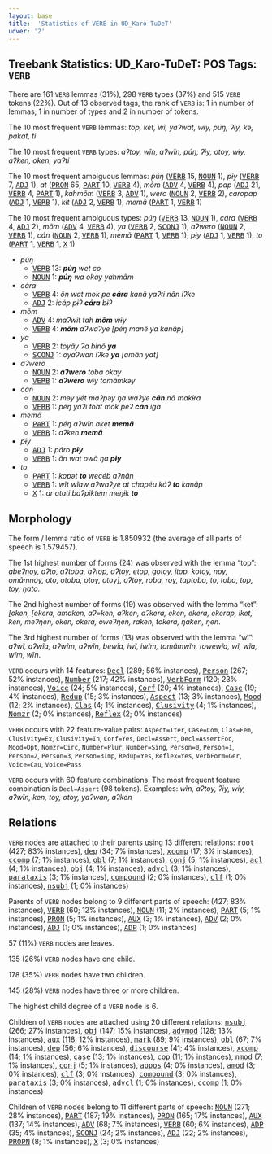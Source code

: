 ```yaml
---
layout: base
title:  'Statistics of VERB in UD_Karo-TuDeT'
udver: '2'
---
```


## Treebank Statistics: UD_Karo-TuDeT: POS Tags: `VERB`

There are 161 `VERB` lemmas (31%), 298 `VERB` types (37%) and 515 `VERB` tokens (22%).
Out of 13 observed tags, the rank of `VERB` is: 1 in number of lemmas, 1 in number of types and 2 in number of tokens.

The 10 most frequent `VERB` lemmas: <em>top, ket, wĩ, yaʔwat, wɨy, púŋ, ʔɨy, kə, pakát, ti</em>

The 10 most frequent `VERB` types:  <em>aʔtoy, wĩn, aʔwĩn, púŋ, ʔɨy, otoy, wɨy, aʔken, oken, yaʔti</em>

The 10 most frequent ambiguous lemmas: <em>púŋ</em> (<tt><a href="arr_tudet-pos-VERB.html">VERB</a></tt> 15, <tt><a href="arr_tudet-pos-NOUN.html">NOUN</a></tt> 1), <em>pɨy</em> (<tt><a href="arr_tudet-pos-VERB.html">VERB</a></tt> 7, <tt><a href="arr_tudet-pos-ADJ.html">ADJ</a></tt> 1), <em>at</em> (<tt><a href="arr_tudet-pos-PRON.html">PRON</a></tt> 65, <tt><a href="arr_tudet-pos-PART.html">PART</a></tt> 10, <tt><a href="arr_tudet-pos-VERB.html">VERB</a></tt> 4), <em>mõm</em> (<tt><a href="arr_tudet-pos-ADV.html">ADV</a></tt> 4, <tt><a href="arr_tudet-pos-VERB.html">VERB</a></tt> 4), <em>pap</em> (<tt><a href="arr_tudet-pos-ADJ.html">ADJ</a></tt> 21, <tt><a href="arr_tudet-pos-VERB.html">VERB</a></tt> 4, <tt><a href="arr_tudet-pos-PART.html">PART</a></tt> 1), <em>kahmõm</em> (<tt><a href="arr_tudet-pos-VERB.html">VERB</a></tt> 3, <tt><a href="arr_tudet-pos-ADV.html">ADV</a></tt> 1), <em>wero</em> (<tt><a href="arr_tudet-pos-NOUN.html">NOUN</a></tt> 2, <tt><a href="arr_tudet-pos-VERB.html">VERB</a></tt> 2), <em>caropap</em> (<tt><a href="arr_tudet-pos-ADJ.html">ADJ</a></tt> 1, <tt><a href="arr_tudet-pos-VERB.html">VERB</a></tt> 1), <em>kɨt</em> (<tt><a href="arr_tudet-pos-ADJ.html">ADJ</a></tt> 2, <tt><a href="arr_tudet-pos-VERB.html">VERB</a></tt> 1), <em>memã</em> (<tt><a href="arr_tudet-pos-PART.html">PART</a></tt> 1, <tt><a href="arr_tudet-pos-VERB.html">VERB</a></tt> 1)

The 10 most frequent ambiguous types:  <em>púŋ</em> (<tt><a href="arr_tudet-pos-VERB.html">VERB</a></tt> 13, <tt><a href="arr_tudet-pos-NOUN.html">NOUN</a></tt> 1), <em>cára</em> (<tt><a href="arr_tudet-pos-VERB.html">VERB</a></tt> 4, <tt><a href="arr_tudet-pos-ADJ.html">ADJ</a></tt> 2), <em>mõm</em> (<tt><a href="arr_tudet-pos-ADV.html">ADV</a></tt> 4, <tt><a href="arr_tudet-pos-VERB.html">VERB</a></tt> 4), <em>ya</em> (<tt><a href="arr_tudet-pos-VERB.html">VERB</a></tt> 2, <tt><a href="arr_tudet-pos-SCONJ.html">SCONJ</a></tt> 1), <em>aʔwero</em> (<tt><a href="arr_tudet-pos-NOUN.html">NOUN</a></tt> 2, <tt><a href="arr_tudet-pos-VERB.html">VERB</a></tt> 1), <em>cán</em> (<tt><a href="arr_tudet-pos-NOUN.html">NOUN</a></tt> 2, <tt><a href="arr_tudet-pos-VERB.html">VERB</a></tt> 1), <em>memã</em> (<tt><a href="arr_tudet-pos-PART.html">PART</a></tt> 1, <tt><a href="arr_tudet-pos-VERB.html">VERB</a></tt> 1), <em>pɨy</em> (<tt><a href="arr_tudet-pos-ADJ.html">ADJ</a></tt> 1, <tt><a href="arr_tudet-pos-VERB.html">VERB</a></tt> 1), <em>to</em> (<tt><a href="arr_tudet-pos-PART.html">PART</a></tt> 1, <tt><a href="arr_tudet-pos-VERB.html">VERB</a></tt> 1, <tt><a href="arr_tudet-pos-X.html">X</a></tt> 1)


* <em>púŋ</em>
  * <tt><a href="arr_tudet-pos-VERB.html">VERB</a></tt> 13: <em><b>púŋ</b> wet co</em>
  * <tt><a href="arr_tudet-pos-NOUN.html">NOUN</a></tt> 1: <em><b>púŋ</b> wa okay yahmãm</em>
* <em>cára</em>
  * <tt><a href="arr_tudet-pos-VERB.html">VERB</a></tt> 4: <em>õn wat mok pe <b>cára</b> kanã yaʔti nãn iʔke</em>
  * <tt><a href="arr_tudet-pos-ADJ.html">ADJ</a></tt> 2: <em>icáp pɨʔ <b>cára</b> bɨʔ</em>
* <em>mõm</em>
  * <tt><a href="arr_tudet-pos-ADV.html">ADV</a></tt> 4: <em>maʔwit tah <b>mõm</b> wɨy</em>
  * <tt><a href="arr_tudet-pos-VERB.html">VERB</a></tt> 4: <em><b>mõm</b> aʔwaʔye [péŋ manẽ ya kanãp]</em>
* <em>ya</em>
  * <tt><a href="arr_tudet-pos-VERB.html">VERB</a></tt> 2: <em>toyãy ʔa binõ <b>ya</b></em>
  * <tt><a href="arr_tudet-pos-SCONJ.html">SCONJ</a></tt> 1: <em>oyaʔwan iʔke <b>ya</b> [amãn yat]</em>
* <em>aʔwero</em>
  * <tt><a href="arr_tudet-pos-NOUN.html">NOUN</a></tt> 2: <em><b>aʔwero</b> toba okay</em>
  * <tt><a href="arr_tudet-pos-VERB.html">VERB</a></tt> 1: <em><b>aʔwero</b> wɨy tomãmkəy</em>
* <em>cán</em>
  * <tt><a href="arr_tudet-pos-NOUN.html">NOUN</a></tt> 2: <em>məy yét maʔpəy ŋa waʔye <b>cán</b> nã makɨra</em>
  * <tt><a href="arr_tudet-pos-VERB.html">VERB</a></tt> 1: <em>péŋ yaʔi toat mok peʔ <b>cán</b> iga</em>
* <em>memã</em>
  * <tt><a href="arr_tudet-pos-PART.html">PART</a></tt> 1: <em>péŋ aʔwĩn aket <b>memã</b></em>
  * <tt><a href="arr_tudet-pos-VERB.html">VERB</a></tt> 1: <em>aʔken <b>memã</b></em>
* <em>pɨy</em>
  * <tt><a href="arr_tudet-pos-ADJ.html">ADJ</a></tt> 1: <em>páro <b>pɨy</b></em>
  * <tt><a href="arr_tudet-pos-VERB.html">VERB</a></tt> 1: <em>õn wat owã ŋa <b>pɨy</b></em>
* <em>to</em>
  * <tt><a href="arr_tudet-pos-PART.html">PART</a></tt> 1: <em>kopət <b>to</b> wecéb aʔnãn</em>
  * <tt><a href="arr_tudet-pos-VERB.html">VERB</a></tt> 1: <em>wĩt wĩaw aʔwaʔye at chapéu káʔ <b>to</b> kanãp</em>
  * <tt><a href="arr_tudet-pos-X.html">X</a></tt> 1: <em>ar atati baʔpiktem meŋɨk <b>to</b></em>

## Morphology

The form / lemma ratio of `VERB` is 1.850932 (the average of all parts of speech is 1.579457).

The 1st highest number of forms (24) was observed with the lemma “top”: <em>abeʔnoy, aʔto, aʔtoba, aʔtop, aʔtoy, etop, gotoy, itop, kotoy, noy, omãmnoy, oto, otoba, otoy, otoy], oʔtoy, roba, roy, taptoba, to, toba, top, toy, ŋato</em>.

The 2nd highest number of forms (19) was observed with the lemma “ket”: <em>[oken, [okera, amaken, aʔ=ken, aʔken, aʔkera, eken, ekera, ekerap, iket, ken, meʔŋen, oken, okera, oweʔŋen, raken, tokera, ŋaken, ŋen</em>.

The 3rd highest number of forms (13) was observed with the lemma “wĩ”: <em>aʔwĩ, aʔwĩa, aʔwĩm, aʔwĩn, bewĩa, iwĩ, iwĩm, tomãmwĩn, towewĩa, wĩ, wĩa, wĩm, wĩn</em>.

`VERB` occurs with 14 features: <tt><a href="arr_tudet-feat-Decl.html">Decl</a></tt> (289; 56% instances), <tt><a href="arr_tudet-feat-Person.html">Person</a></tt> (267; 52% instances), <tt><a href="arr_tudet-feat-Number.html">Number</a></tt> (217; 42% instances), <tt><a href="arr_tudet-feat-VerbForm.html">VerbForm</a></tt> (120; 23% instances), <tt><a href="arr_tudet-feat-Voice.html">Voice</a></tt> (24; 5% instances), <tt><a href="arr_tudet-feat-Corf.html">Corf</a></tt> (20; 4% instances), <tt><a href="arr_tudet-feat-Case.html">Case</a></tt> (19; 4% instances), <tt><a href="arr_tudet-feat-Redup.html">Redup</a></tt> (15; 3% instances), <tt><a href="arr_tudet-feat-Aspect.html">Aspect</a></tt> (13; 3% instances), <tt><a href="arr_tudet-feat-Mood.html">Mood</a></tt> (12; 2% instances), <tt><a href="arr_tudet-feat-Clas.html">Clas</a></tt> (4; 1% instances), <tt><a href="arr_tudet-feat-Clusivity.html">Clusivity</a></tt> (4; 1% instances), <tt><a href="arr_tudet-feat-Nomzr.html">Nomzr</a></tt> (2; 0% instances), <tt><a href="arr_tudet-feat-Reflex.html">Reflex</a></tt> (2; 0% instances)

`VERB` occurs with 22 feature-value pairs: `Aspect=Iter`, `Case=Com`, `Clas=Fem`, `Clusivity=Ex`, `Clusivity=In`, `Corf=Yes`, `Decl=Assert`, `Decl=AssertFoc`, `Mood=Opt`, `Nomzr=Circ`, `Number=Plur`, `Number=Sing`, `Person=0`, `Person=1`, `Person=2`, `Person=3`, `Person=3Imp`, `Redup=Yes`, `Reflex=Yes`, `VerbForm=Ger`, `Voice=Cau`, `Voice=Pass`

`VERB` occurs with 60 feature combinations.
The most frequent feature combination is `Decl=Assert` (98 tokens).
Examples: <em>wĩn, aʔtoy, ʔɨy, wɨy, aʔwĩn, ken, toy, otoy, yaʔwan, aʔken</em>


## Relations

`VERB` nodes are attached to their parents using 13 different relations: <tt><a href="arr_tudet-dep-root.html">root</a></tt> (427; 83% instances), <tt><a href="arr_tudet-dep-dep.html">dep</a></tt> (34; 7% instances), <tt><a href="arr_tudet-dep-xcomp.html">xcomp</a></tt> (17; 3% instances), <tt><a href="arr_tudet-dep-ccomp.html">ccomp</a></tt> (7; 1% instances), <tt><a href="arr_tudet-dep-obl.html">obl</a></tt> (7; 1% instances), <tt><a href="arr_tudet-dep-conj.html">conj</a></tt> (5; 1% instances), <tt><a href="arr_tudet-dep-acl.html">acl</a></tt> (4; 1% instances), <tt><a href="arr_tudet-dep-obj.html">obj</a></tt> (4; 1% instances), <tt><a href="arr_tudet-dep-advcl.html">advcl</a></tt> (3; 1% instances), <tt><a href="arr_tudet-dep-parataxis.html">parataxis</a></tt> (3; 1% instances), <tt><a href="arr_tudet-dep-compound.html">compound</a></tt> (2; 0% instances), <tt><a href="arr_tudet-dep-clf.html">clf</a></tt> (1; 0% instances), <tt><a href="arr_tudet-dep-nsubj.html">nsubj</a></tt> (1; 0% instances)

Parents of `VERB` nodes belong to 9 different parts of speech:  (427; 83% instances), <tt><a href="arr_tudet-pos-VERB.html">VERB</a></tt> (60; 12% instances), <tt><a href="arr_tudet-pos-NOUN.html">NOUN</a></tt> (11; 2% instances), <tt><a href="arr_tudet-pos-PART.html">PART</a></tt> (5; 1% instances), <tt><a href="arr_tudet-pos-PRON.html">PRON</a></tt> (5; 1% instances), <tt><a href="arr_tudet-pos-AUX.html">AUX</a></tt> (3; 1% instances), <tt><a href="arr_tudet-pos-ADV.html">ADV</a></tt> (2; 0% instances), <tt><a href="arr_tudet-pos-ADJ.html">ADJ</a></tt> (1; 0% instances), <tt><a href="arr_tudet-pos-ADP.html">ADP</a></tt> (1; 0% instances)

57 (11%) `VERB` nodes are leaves.

135 (26%) `VERB` nodes have one child.

178 (35%) `VERB` nodes have two children.

145 (28%) `VERB` nodes have three or more children.

The highest child degree of a `VERB` node is 6.

Children of `VERB` nodes are attached using 20 different relations: <tt><a href="arr_tudet-dep-nsubj.html">nsubj</a></tt> (266; 27% instances), <tt><a href="arr_tudet-dep-obj.html">obj</a></tt> (147; 15% instances), <tt><a href="arr_tudet-dep-advmod.html">advmod</a></tt> (128; 13% instances), <tt><a href="arr_tudet-dep-aux.html">aux</a></tt> (118; 12% instances), <tt><a href="arr_tudet-dep-mark.html">mark</a></tt> (89; 9% instances), <tt><a href="arr_tudet-dep-obl.html">obl</a></tt> (67; 7% instances), <tt><a href="arr_tudet-dep-dep.html">dep</a></tt> (56; 6% instances), <tt><a href="arr_tudet-dep-discourse.html">discourse</a></tt> (41; 4% instances), <tt><a href="arr_tudet-dep-xcomp.html">xcomp</a></tt> (14; 1% instances), <tt><a href="arr_tudet-dep-case.html">case</a></tt> (13; 1% instances), <tt><a href="arr_tudet-dep-cop.html">cop</a></tt> (11; 1% instances), <tt><a href="arr_tudet-dep-nmod.html">nmod</a></tt> (7; 1% instances), <tt><a href="arr_tudet-dep-conj.html">conj</a></tt> (5; 1% instances), <tt><a href="arr_tudet-dep-appos.html">appos</a></tt> (4; 0% instances), <tt><a href="arr_tudet-dep-amod.html">amod</a></tt> (3; 0% instances), <tt><a href="arr_tudet-dep-clf.html">clf</a></tt> (3; 0% instances), <tt><a href="arr_tudet-dep-compound.html">compound</a></tt> (3; 0% instances), <tt><a href="arr_tudet-dep-parataxis.html">parataxis</a></tt> (3; 0% instances), <tt><a href="arr_tudet-dep-advcl.html">advcl</a></tt> (1; 0% instances), <tt><a href="arr_tudet-dep-ccomp.html">ccomp</a></tt> (1; 0% instances)

Children of `VERB` nodes belong to 11 different parts of speech: <tt><a href="arr_tudet-pos-NOUN.html">NOUN</a></tt> (271; 28% instances), <tt><a href="arr_tudet-pos-PART.html">PART</a></tt> (187; 19% instances), <tt><a href="arr_tudet-pos-PRON.html">PRON</a></tt> (165; 17% instances), <tt><a href="arr_tudet-pos-AUX.html">AUX</a></tt> (137; 14% instances), <tt><a href="arr_tudet-pos-ADV.html">ADV</a></tt> (68; 7% instances), <tt><a href="arr_tudet-pos-VERB.html">VERB</a></tt> (60; 6% instances), <tt><a href="arr_tudet-pos-ADP.html">ADP</a></tt> (35; 4% instances), <tt><a href="arr_tudet-pos-SCONJ.html">SCONJ</a></tt> (24; 2% instances), <tt><a href="arr_tudet-pos-ADJ.html">ADJ</a></tt> (22; 2% instances), <tt><a href="arr_tudet-pos-PROPN.html">PROPN</a></tt> (8; 1% instances), <tt><a href="arr_tudet-pos-X.html">X</a></tt> (3; 0% instances)

